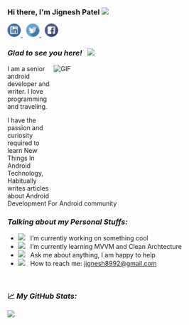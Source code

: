 ###  Hi there, I'm Jignesh Patel <img src="https://media.giphy.com/media/hvRJCLFzcasrR4ia7z/giphy.gif" width="35"> 

  <a href="https://www.linkedin.com/in/jignesh8992/" rel="nofollow">
  <img alt="Follow me on LinkedIn" 
       height="30" width="30" 
       src="https://github.com/jignesh8992/Battery-Information/blob/master/social/linkedin.png" 
       style="max-width:100%;">
  </a>
  &nbsp
  <a href="https://twitter.com/jignesh8992" rel="nofollow">
  <img alt="Follow me on Facebook" 
       height="30" width="30"
       src="https://github.com/jignesh8992/Battery-Information/blob/master/social/twitter.png" 
       style="max-width:100%;">
  </a>
  &nbsp
  <a href="https://www.facebook.com/jignesh8992" rel="nofollow">
  <img alt="Follow me on Facebook" 
       height="30" width="30" 
       src="https://github.com/jignesh8992/Battery-Information/blob/master/social/facebook.png" 
       style="max-width:100%;">
  </a>


### ***Glad to see you here! &nbsp; ![](https://visitor-badge.glitch.me/badge?page_id=jignesh8992)***


<img align="right" alt="GIF" src="https://github.com/Gapur/Gapur/blob/main/assets/coding.gif?raw=true" width="400" height="300" />

I am a senior android developer and writer. I love programming and traveling.

I have the passion and curiosity required to learn New Things In Android Technology, Habitually writes articles about Android Development For Android community


  

### ***Talking about my Personal Stuffs:***

- <img src="https://github.com/Gapur/Gapur/blob/main/assets/developer.gif?raw=true" width="21" />&nbsp;&nbsp; I’m currently working on something cool
- <img src="https://github.com/Gapur/Gapur/blob/main/assets/lightning.gif?raw=true" width="21" />&nbsp;&nbsp; I’m currently learning MVVM and Clean Archtecture
- <img src="https://github.com/Gapur/Gapur/blob/main/assets/message.gif?raw=true" width="21" />&nbsp;&nbsp; Ask me about anything, I am happy to help
- <img src="https://github.com/Gapur/Gapur/blob/main/assets/letterbox.gif?raw=true" width="21" />&nbsp;&nbsp; How to reach me: jignesh8992@gmail.com
</br>


### 📈 ***My GitHub Stats:***

<img height="180em" src="https://github-readme-stats.vercel.app/api?username=jignesh8992&show_icons=true&hide_border=true&&count_private=true&include_all_commits=true" />




<!--
**jignesh8992/jignesh8992** is a ✨ _special_ ✨ repository because its `README.md` (this file) appears on your GitHub profile.

Here are some ideas to get you started:

- 🔭 I’m currently working on ...
- 🌱 I’m currently learning ...
- 👯 I’m looking to collaborate on ...
- 🤔 I’m looking for help with ...
- 💬 Ask me about ...
- 📫 How to reach me: ...
- 😄 Pronouns: ...
- ⚡ Fun fact: ...
-->

